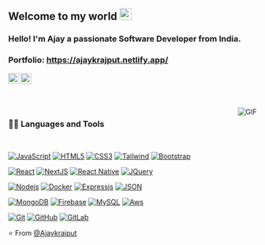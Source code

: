 <!---  - 👋 Hi, I’m @Ajaykrajput
- 👀 I’m interested in ...
- 🌱 I’m currently learning ...
- 💞️ I’m looking to collaborate on ...
- 📫 How to reach me ...
--->

<!---
Ajaykrajput/Ajaykrajput is a ✨ special ✨ repository because its `README.md` (this file) appears on your GitHub profile.
You can click the Preview link to take a look at your changes.
--->

## Welcome to my world <img src="https://github.com/TheDudeThatCode/TheDudeThatCode/blob/master/Assets/Earth.gif" width="24px">

### Hello! I'm Ajay a passionate Software Developer from India.

### Portfolio: https://ajaykrajput.netlify.app/


<a href="https://www.linkedin.com/in/ajaykrajput/">
  <img align="left" alt="Ajay Kumar" width="22px" color="blue" src="https://cdn.jsdelivr.net/npm/simple-icons@v3/icons/linkedin.svg" />
</a>
<p align="left"> <img src="https://komarev.com/ghpvc/?username=Ajaykrajput&label=Profile%20views&color=0e75b6&style=flat" alt="Ajaykrajput" width="22px" /> </p>

<br />
<br />

  <img align="right" alt="GIF" src="https://media.giphy.com/media/836HiJc7pgzy8iNXCn/giphy.gif" />
  
### 👨‍💻 Languages and Tools

<br />

[![JavaScript](https://img.shields.io/badge/-JavaScript-black?style=flat&logo=javascript&link=https://github.com/Ajaykrajput)](https://github.com/Ajaykrajput) 
[![HTML5](https://img.shields.io/badge/-HTML5-E34F26?style=flat&logo=html5&logoColor=white&link=https://github.com/Ajaykrajput)](https://github.com/Ajaykrajput) 
[![CSS3](https://img.shields.io/badge/-CSS3-1572B6?style=flat&logo=css3&link=https://github.com/Ajaykrajput)](https://github.com/Ajaykrajput) 
[![Tailwind](https://img.shields.io/badge/-Tailwind-ffffff?style=flat&logo=tailwindcss&link=https://github.com/Ajaykrajput)](https://github.com/Ajaykrajput) 
[![Bootstrap](https://img.shields.io/badge/-Bootstrap-563D7C?style=flat&logo=bootstrap&link=https://github.com/Ajaykrajput)](https://github.com/Ajaykrajput) 

[![React](https://img.shields.io/badge/-React-black?style=flat&logo=react&link=https://github.com/Ajaykrajput)](https://github.com/Ajaykrajput) 
[![NextJS](https://img.shields.io/badge/-NextJS-gray?style=flat&logo=vercel&link=https://github.com/Ajaykrajput)](https://github.com/Ajaykrajput) 
[![React Native](https://img.shields.io/badge/-ReactNative-black?style=flat&logo=react&link=https://github.com/Ajaykrajput)](https://github.com/Ajaykrajput) 
[![JQuery](https://img.shields.io/badge/-JQuery-blue?style=flat&logo=jquery&link=https://github.com/Ajaykrajput)](https://github.com/Ajaykrajput) 

[![Nodejs](https://img.shields.io/badge/-Nodejs-green?style=flat&logo=Node.js&link=https://github.com/Ajaykrajput)](https://github.com/Ajaykrajput) 
[![Docker](https://img.shields.io/badge/-Docker-black?style=flat&logo=docker&link=https://github.com/Ajaykrajput)](https://github.com/Ajaykrajput) 
[![Expressjs](https://img.shields.io/badge/-ExpressJS-blue?style=flat&logo=express&link=https://github.com/Ajaykrajput)](https://github.com/Ajaykrajput) 
[![JSON](https://img.shields.io/badge/-json-02569B?style=flat&logo=json&link=https://github.com/Ajaykrajput)](https://github.com/Ajaykrajput)

[![MongoDB](https://img.shields.io/badge/-MongoDB-FCA121?style=flat&logo=mongodb&link=https://github.com/Ajaykrajput)](https://github.com/Ajaykrajput) 
[![Firebase](https://img.shields.io/badge/-Firebase-orange?style=flat&logo=firebase&link=https://github.com/Ajaykrajput)](https://github.com/Ajaykrajput)
[![MySQL](https://img.shields.io/badge/-MySQL-black?style=flat&logo=mysql&link=https://github.com/Ajaykrajput)](https://github.com/Ajaykrajput)
[![Aws](https://img.shields.io/badge/-AWS-blue?style=flat&logo=ec2&link=https://github.com/Ajaykrajput)](https://github.com/Ajaykrajput)

[![Git](https://img.shields.io/badge/-Git-black?style=flat&logo=git&link=https://github.com/Ajaykrajput)](https://github.com/Ajaykrajput)
[![GitHub](https://img.shields.io/badge/-Github-lightgreen?style=flat&logo=github&link=https://github.com/Ajaykrajput)](https://github.com/Ajaykrajput)
[![GitLab](https://img.shields.io/badge/-GitLab-White?style=flat&logo=gitlab&link=https://github.com/Ajaykrajput)](https://github.com/Ajaykrajput)

⭐️ From [@Ajaykrajput](https://github.com/Ajaykrajput)
